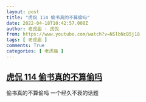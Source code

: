 ```yaml
---
layout: post
title: "虎侃 114 偷书真的不算偷吗"
date: 2022-04-18T10:42:57.000Z
author: 老虎庙 · 虎侃
from: https://www.youtube.com/watch?v=NSlbNcB5j18
tags: [ 老虎庙 ]
comments: True
categories: [ 老虎庙 ]
---
```

<!--1650278577000-->
[虎侃 114 偷书真的不算偷吗](https://www.youtube.com/watch?v=NSlbNcB5j18)
------

<div>
偷书真的不算偷吗 一个经久不衰的话题
</div>
